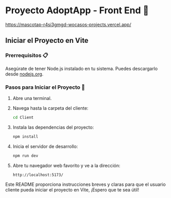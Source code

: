 # Proyecto AdoptApp - Front End 🚀
https://mascotap-r4si3gmgd-wocasos-projects.vercel.app/
## Iniciar el Proyecto en Vite

### Prerrequisitos 📋

Asegúrate de tener Node.js instalado en tu sistema. Puedes descargarlo desde [nodejs.org](https://nodejs.org/).

### Pasos para Iniciar el Proyecto 🔧

1. Abre una terminal.

2. Navega hasta la carpeta del cliente:
   ```bash
   cd Client
3. Instala las dependencias del proyecto:
    ```bash
    npm install
4. Inicia el servidor de desarrollo:
    ```bash
    npm run dev
5. Abre tu navegador web favorito y ve a la dirección:
    ```bash
    http://localhost:5173/

Este README proporciona instrucciones breves y claras para que el usuario cliente pueda iniciar el proyecto en Vite, ¡Espero que te sea útil!
